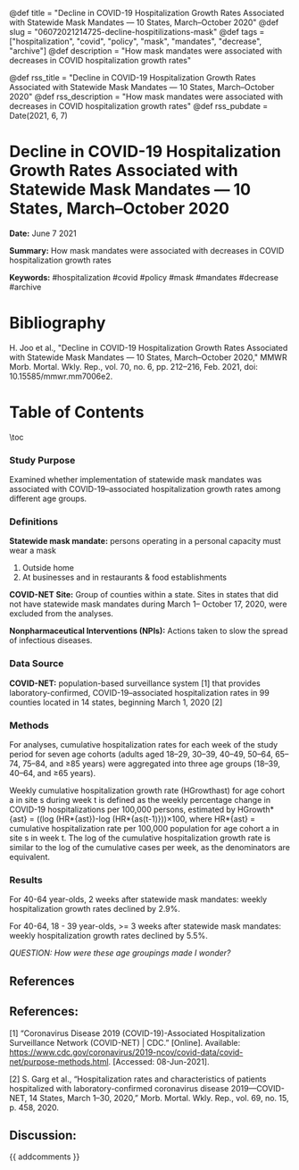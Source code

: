 @def title = "Decline in COVID-19 Hospitalization Growth Rates Associated with Statewide Mask Mandates — 10 States, March–October 2020"
@def slug = "06072021214725-decline-hospitilizations-mask"
@def tags = ["hospitalization", "covid", "policy", "mask", "mandates", "decrease", "archive"]
@def description = "How mask mandates were associated with decreases in COVID hospitalization growth rates"

@def rss_title = "Decline in COVID-19 Hospitalization Growth Rates Associated with Statewide Mask Mandates — 10 States, March–October 2020"
@def rss_description = "How mask mandates were associated with decreases in COVID hospitalization growth rates"
@def rss_pubdate = Date(2021, 6, 7)


Decline in COVID-19 Hospitalization Growth Rates Associated with Statewide Mask Mandates — 10 States, March–October 2020
=========

**Date:** June 7 2021

**Summary:** How mask mandates were associated with decreases in COVID hospitalization growth rates

**Keywords:** #hospitalization #covid #policy #mask #mandates #decrease #archive

Bibliography
==========

H. Joo et al., "Decline in COVID-19 Hospitalization Growth Rates Associated with Statewide Mask Mandates — 10 States, March–October 2020," MMWR Morb. Mortal. Wkly. Rep., vol. 70, no. 6, pp. 212–216, Feb. 2021, doi: 10.15585/mmwr.mm7006e2.

Table of Contents
=========

\toc

### Study Purpose

Examined whether implementation of statewide mask mandates was associated with COVID-19–associated hospitalization growth rates among different age groups.

### Definitions

**Statewide mask mandate:** persons operating in a personal capacity must wear a mask

1. Outside home
2. At businesses and in restaurants & food establishments

**COVID-NET Site:** Group of counties within a state. Sites in states that did not have statewide mask mandates during March 1– October 17, 2020, were excluded from the analyses.

**Nonpharmaceutical Interventions (NPIs):** Actions taken to slow the spread of infectious diseases.

### Data Source

**COVID-NET:** population-based surveillance system [1] that provides laboratory-confirmed, COVID-19–associated hospitalization rates in 99 counties located in 14 states, beginning March 1, 2020 [2]

### Methods

For analyses, cumulative hospitalization rates for each week of the study period for seven age cohorts (adults aged 18–29, 30–39, 40–49, 50–64, 65–74, 75–84, and ≥85 years) were aggregated into three age groups (18–39, 40–64, and ≥65 years).

Weekly cumulative hospitalization growth rate (HGrowthast) for age cohort a in site s during week t is defined as the weekly percentage change in COVID-19 hospitalizations per 100,000 persons, estimated by HGrowth*{ast} = ((log (HR*{ast})-log (HR*{as(t-1)}))×100, where HR*{ast} = cumulative hospitalization rate per 100,000 population for age cohort a in site s in week t. The log of the cumulative hospitalization growth rate is similar to the log of the cumulative cases per week, as the denominators are equivalent.

### Results

For 40-64 year-olds, 2 weeks after statewide mask mandates: weekly hospitalization growth rates declined by 2.9%.

For 40-64, 18 - 39 year-olds, >= 3 weeks after statewide mask mandates: weekly hospitalization growth rates declined by 5.5%.

*QUESTION: How were these age groupings made I wonder?*

## References

## References:

[1] “Coronavirus Disease 2019 (COVID-19)-Associated Hospitalization Surveillance Network (COVID-NET) | CDC.” [Online]. Available: https://www.cdc.gov/coronavirus/2019-ncov/covid-data/covid-net/purpose-methods.html. [Accessed: 08-Jun-2021].

[2] S. Garg et al., “Hospitalization rates and characteristics of patients hospitalized with laboratory-confirmed coronavirus disease 2019—COVID-NET, 14 States, March 1–30, 2020,” Morb. Mortal. Wkly. Rep., vol. 69, no. 15, p. 458, 2020.
## Discussion: 

{{ addcomments }}
